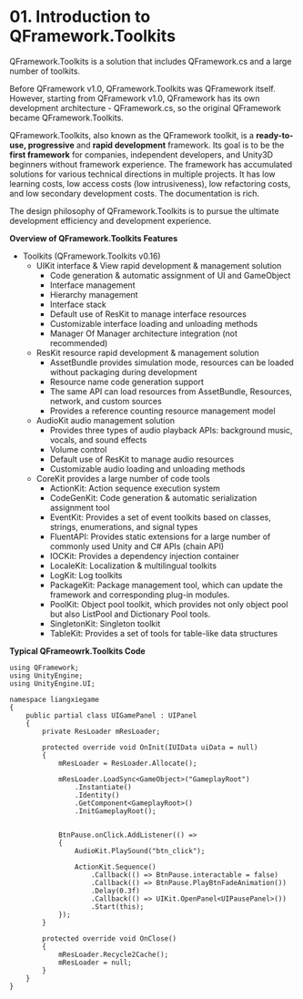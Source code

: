 # 01. Introduction to QFramework.Toolkits

QFramework.Toolkits is a solution that includes QFramework.cs and a large number of toolkits.

Before QFramework v1.0, QFramework.Toolkits was QFramework itself. However, starting from QFramework v1.0, QFramework has its own development architecture - QFramework.cs, so the original QFramework became QFramework.Toolkits.

QFramework.Toolkits, also known as the QFramework toolkit, is a **ready-to-use, progressive** and **rapid development** framework. Its goal is to be the **first framework** for companies, independent developers, and Unity3D beginners without framework experience. The framework has accumulated solutions for various technical directions in multiple projects. It has low learning costs, low access costs (low intrusiveness), low refactoring costs, and low secondary development costs. The documentation is rich.

The design philosophy of QFramework.Toolkits is to pursue the ultimate development efficiency and development experience.

**Overview of QFramework.Toolkits Features**

*   Toolkits (QFramework.Toolkits v0.16)
    *   UIKit interface & View rapid development & management solution
        *   Code generation & automatic assignment of UI and GameObject
        *   Interface management
        *   Hierarchy management
        *   Interface stack
        *   Default use of ResKit to manage interface resources
        *   Customizable interface loading and unloading methods
        *   Manager Of Manager architecture integration (not recommended)
    *   ResKit resource rapid development & management solution
        *   AssetBundle provides simulation mode, resources can be loaded without packaging during development
        *   Resource name code generation support
        *   The same API can load resources from AssetBundle, Resources, network, and custom sources
        *   Provides a reference counting resource management model
    *   AudioKit audio management solution
        *   Provides three types of audio playback APIs: background music, vocals, and sound effects
        *   Volume control
        *   Default use of ResKit to manage audio resources
        *   Customizable audio loading and unloading methods
    *   CoreKit provides a large number of code tools
        *   ActionKit: Action sequence execution system
        *   CodeGenKit: Code generation & automatic serialization assignment tool
        *   EventKit: Provides a set of event toolkits based on classes, strings, enumerations, and signal types
        *   FluentAPI: Provides static extensions for a large number of commonly used Unity and C# APIs (chain API)
        *   IOCKit: Provides a dependency injection container
        *   LocaleKit: Localization & multilingual toolkits
        *   LogKit: Log toolkits
        *   PackageKit: Package management tool, which can update the framework and corresponding plug-in modules.
        *   PoolKit: Object pool toolkit, which provides not only object pool but also ListPool and Dictionary Pool tools.
        *   SingletonKit: Singleton toolkit
        *   TableKit: Provides a set of tools for table-like data structures

**Typical QFrameowrk.Toolkits Code**

```plain
using QFramework;
using UnityEngine;
using UnityEngine.UI;

namespace liangxiegame
{
    public partial class UIGamePanel : UIPanel
    {
        private ResLoader mResLoader;

        protected override void OnInit(IUIData uiData = null)
        {
            mResLoader = ResLoader.Allocate();

            mResLoader.LoadSync<GameObject>("GameplayRoot")
                .Instantiate()
                .Identity()
                .GetComponent<GameplayRoot>()
                .InitGameplayRoot();


            BtnPause.onClick.AddListener(() =>
            {
                AudioKit.PlaySound("btn_click");

                ActionKit.Sequence()
                    .Callback(() => BtnPause.interactable = false)
                    .Callback(() => BtnPause.PlayBtnFadeAnimation())
                    .Delay(0.3f)
                    .Callback(() => UIKit.OpenPanel<UIPausePanel>())
                    .Start(this);
            });
        }

        protected override void OnClose()
        {
            mResLoader.Recycle2Cache();
            mResLoader = null;
        }
    }
}
```
